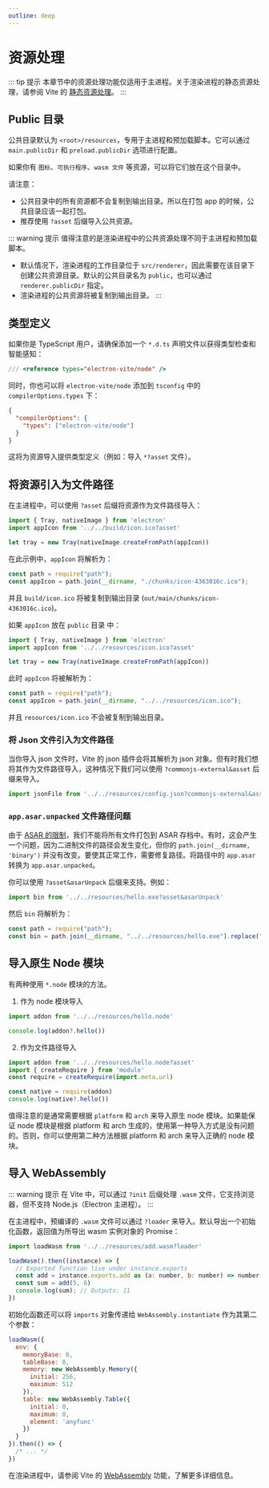 ```yaml
---
outline: deep
---
```


# 资源处理

::: tip 提示
本章节中的资源处理功能仅适用于主进程。关于渲染进程的静态资源处理，请参阅 Vite 的 [静态资源处理](https://cn.vitejs.dev/guide/assets.html)。
:::

## Public 目录

公共目录默认为 `<root>/resources`，专用于主进程和预加载脚本。它可以通过 `main.publicDir` 和 `preload.publicDir` 选项进行配置。

如果你有 `图标`、`可执行程序`、`wasm 文件` 等资源，可以将它们放在这个目录中。

请注意：

- 公共目录中的所有资源都不会复制到输出目录。所以在打包 app 的时候，公共目录应该一起打包。
- 推荐使用 `?asset` 后缀导入公共资源。

::: warning 提示
值得注意的是渲染进程中的公共资源处理不同于主进程和预加载脚本。

- 默认情况下，渲染进程的工作目录位于 `src/renderer`，因此需要在该目录下创建公共资源目录。默认的公共目录名为 `public`，也可以通过 `renderer.publicDir` 指定。
- 渲染进程的公共资源将被复制到输出目录。
:::


## 类型定义

如果你是 TypeScript 用户，请确保添加一个 `*.d.ts` 声明文件以获得类型检查和智能感知：

```js
/// <reference types="electron-vite/node" />
```

同时，你也可以将 `electron-vite/node` 添加到 `tsconfig` 中的 `compilerOptions.types` 下：

```json
{
  "compilerOptions": {
    "types": ["electron-vite/node"]
  }
}
```

这将为资源导入提供类型定义（例如：导入 `*?asset` 文件）。

## 将资源引入为文件路径

在主进程中，可以使用 `?asset` 后缀将资源作为文件路径导入：

```js {2}
import { Tray, nativeImage } from 'electron'
import appIcon from '../../build/icon.ico?asset'

let tray = new Tray(nativeImage.createFromPath(appIcon))
```

在此示例中，`appIcon` 将解析为：

```js
const path = require("path");
const appIcon = path.join(__dirname, "./chunks/icon-4363016c.ico");
```

并且 `build/icon.ico` 将被复制到输出目录 (`out/main/chunks/icon-4363016c.ico`)。

如果 `appIcon` 放在 `public` 目录 中：

```js {2}
import { Tray, nativeImage } from 'electron'
import appIcon from '../../resources/icon.ico?asset'

let tray = new Tray(nativeImage.createFromPath(appIcon))
```

此时 `appIcon` 将被解析为：

```js
const path = require("path");
const appIcon = path.join(__dirname, "../../resources/icon.ico");
```

并且 `resources/icon.ico` 不会被复制到输出目录。


### 将 Json 文件引入为文件路径

当你导入 json 文件时，Vite 的 json 插件会将其解析为 json 对象。但有时我们想将其作为文件路径导入，这种情况下我们可以使用 `?commonjs-external&asset` 后缀来导入。

```js
import jsonFile from '../../resources/config.json?commonjs-external&asset'
```

### `app.asar.unpacked` 文件路径问题

由于 [ASAR 的限制](https://www.electronjs.org/docs/latest/tutorial/asar-archives#limitations-of-the-node-api)，我们不能将所有文件打包到 ASAR 存档中。有时，这会产生一个问题，因为二进制文件的路径会发生变化，但你的 `path.join(__dirname, 'binary')` 并没有改变。要使其正常工作，需要修复路径。将路径中的 `app.asar` 转换为 `app.asar.unpacked`。

你可以使用 `?asset&asarUnpack` 后缀来支持。例如：

```js
import bin from '../../resources/hello.exe?asset&asarUnpack'
```

然后 `bin` 将解析为：

```js
const path = require("path");
const bin = path.join(__dirname, "../../resources/hello.exe").replace("app.asar", "app.asar.unpacked");
```

## 导入原生 Node 模块

有两种使用 `*.node` 模块的方法。

1. 作为 node 模块导入

```js
import addon from '../../resources/hello.node'

console.log(addon?.hello())
```

2. 作为文件路径导入

```js
import addon from '../../resources/hello.node?asset'
import { createRequire } from 'module'
const require = createRequire(import.meta.url)

const native = require(addon)
console.log(native?.hello())
```

值得注意的是通常需要根据 `platform` 和 `arch` 来导入原生 node 模块。如果能保证 node 模块是根据 platform 和 arch 生成的，使用第一种导入方式是没有问题的。否则，你可以使用第二种方法根据 platform 和 arch 来导入正确的 node 模块。

## 导入 WebAssembly

::: warning  提示
在 Vite 中，可以通过 `?init` 后缀处理 `.wasm` 文件，它支持浏览器，但不支持 Node.js（Electron 主进程）。
:::

在主进程中，预编译的 `.wasm` 文件可以通过 `?loader` 来导入。默认导出一个初始化函数，返回值为所导出 wasm 实例对象的 Promise：

```js
import loadWasm from '../../resources/add.wasm?loader'

loadWasm().then((instance) => {
  // Exported function live under instance.exports
  const add = instance.exports.add as (a: number, b: number) => number
  const sum = add(5, 6)
  console.log(sum); // Outputs: 11
})
```

初始化函数还可以将 `imports` 对象传递给 `WebAssembly.instantiate` 作为其第二个参数：

```js
loadWasm({
  env: {
    memoryBase: 0,
    tableBase: 0,
    memory: new WebAssembly.Memory({
      initial: 256,
      maximum: 512
    }),
    table: new WebAssembly.Table({
      initial: 0,
      maximum: 0,
      element: 'anyfunc'
    })
  }
}).then(() => {
  /* ... */
})
```

在渲染进程中，请参阅 Vite 的 [WebAssembly](https://vitejs.dev/guide/features.html#webassembly) 功能，了解更多详细信息。
